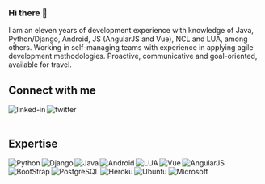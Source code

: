### Hi there 👋
I am an eleven years of development experience with knowledge of Java, Python/Django, Android, JS (AngularJS and Vue), NCL and LUA, among others. Working in self-managing teams with experience in applying agile development methodologies. Proactive, communicative and goal-oriented, available for travel.
<br>
## Connect with me
[<img align="left" alt="linked-in" src="https://img.shields.io/badge/linkedin-%230077B5.svg?&style=for-the-badge&logo=linkedin&logoColor=white" />](https://www.linkedin.com/in/eduardo-matos-79759721/)
[<img align="left" alt="twitter" src="https://img.shields.io/badge/twitter-%231DA1F2.svg?&style=for-the-badge&logo=twitter&logoColor=white" />](https://twitter.com/eduardomatos66)
<br>
<br>

## Expertise
<img align="left" alt="Python" src="https://img.shields.io/badge/Python-14354C?style=for-the-badge&logo=python&logoColor=yellow" />
<img align="left" alt="Django" src="https://img.shields.io/badge/Django-092E20?style=for-the-badge&logo=django&logoColor=white" />
<img align="left" alt="Java" src="https://img.shields.io/badge/Java-ED8B00?style=for-the-badge&logo=java&logoColor=white" />
<img align="left" alt="Android" src="https://img.shields.io/badge/Android-3DDC84?logo=android&logoColor=white&style=for-the-badge" />
<img align="left" alt="LUA" src="https://img.shields.io/badge/Lua-2C2D72?style=for-the-badge&logo=lua&logoColor=white" />
<img align="left" alt="Vue" src="https://img.shields.io/badge/Vue.js-35495E?style=for-the-badge&logo=vue.js&logoColor=4FC08D" />
<img align="left" alt="AngularJS" src="https://img.shields.io/badge/AngularJS-E23237?style=for-the-badge&logo=angularjs&logoColor=white" />
<img align="left" alt="BootStrap" src="https://img.shields.io/badge/Bootstrap-563D7C?style=for-the-badge&logo=bootstrap&logoColor=white" />
<img align="left" alt="PostgreSQL" src="https://img.shields.io/badge/PostgreSQL-316192?style=for-the-badge&logo=postgresql&logoColor=white" />
<img align="left" alt="Heroku" src="https://img.shields.io/badge/Heroku-430098?style=for-the-badge&logo=heroku&logoColor=white" />
<img align="left" alt="Ubuntu" src="https://img.shields.io/badge/Ubuntu-E95420?style=for-the-badge&logo=ubuntu&logoColor=white" />
<img align="left" alt="Microsoft" src="https://img.shields.io/badge/Microsoft-666666?style=for-the-badge&logo=microsoft&logoColor=white" />
                                                                                                                              

<!--- 🔭 Working on multiple frontend and backend project using React and Nodejs
- 🌱 Learning design patterns in depth
<br>
## Connect with me
[<img align="left" alt="linked-in" src="https://img.shields.io/badge/linkedin-%230077B5.svg?&style=for-the-badge&logo=linkedin&logoColor=white" />](https://www.linkedin.com/in/mohammad-faisal-2665b5134)
[<img align="left" alt="medium" src="https://img.shields.io/badge/medium-%2312100E.svg?&style=for-the-badge&logo=medium&logoColor=white" />](https://56faisal.medium.com/)
[<img align="left" alt="stack-overflow" src="https://img.shields.io/badge/stack%20overflow-FE7A16?logo=stack-overflow&logoColor=white&style=for-the-badge" />](https://stackoverflow.com/users/5379437/mohammad-faisal)
[<img align="left" alt="facebook" src="https://img.shields.io/badge/facebook-%231877F2.svg?&style=for-the-badge&logo=facebook&logoColor=white" />](https://www.facebook.com/56faisal/)
[<img align="left" alt="twitter" src="https://img.shields.io/badge/twitter-%231DA1F2.svg?&style=for-the-badge&logo=twitter&logoColor=white" />](https://twitter.com/Mohamma88766694)
<br>
<br>
## Expertise
<img align="left" alt="react" src="https://img.shields.io/badge/react%20-%2320232a.svg?&style=for-the-badge&logo=react&logoColor=%2361DAFB" />
<img align="left" alt="nodejs" src="https://img.shields.io/badge/node.js%20-%2343853D.svg?&style=for-the-badge&logo=node.js&logoColor=white" />
<img align="left" alt="aws" src="https://img.shields.io/badge/Amazon%20AWS-%23232F3E?logo=amazon-aws&logoColor=white&style=for-the-badge" />
<img align="left" alt="medium" src="https://img.shields.io/badge/python%20-ffdf76.svg?&style=for-the-badge&logo=python&logoColor=776ab" />
<img align="left" alt="android" src="https://img.shields.io/badge/Android-3DDC84?logo=android&logoColor=white&style=for-the-badge" />
<img align="left" alt="spring" src="https://img.shields.io/badge/spring%20-%236DB33F.svg?&style=for-the-badge&logo=spring&logoColor=white" />
<br>
<br>
-->
<!--
**eduardomatos66/eduardomatos66** is a ✨ _special_ ✨ repository because its `README.md` (this file) appears on your GitHub profile.

Here are some ideas to get you started:

- 🔭 I’m currently working on ...
- 🌱 I’m currently learning ...
- 👯 I’m looking to collaborate on ...
- 🤔 I’m looking for help with ...
- 💬 Ask me about ...
- 📫 How to reach me: ...
- 😄 Pronouns: ...
- ⚡ Fun fact: ...
-->
